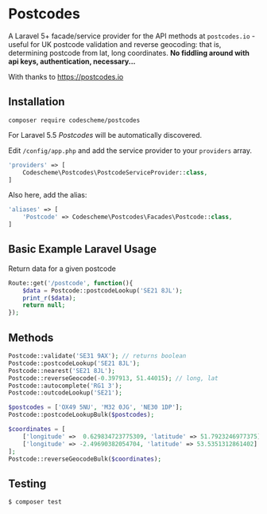 
# Postcodes


A Laravel 5+ facade/service provider for the API methods at ```postcodes.io``` - useful for UK postcode validation and reverse geocoding: that is, determining postcode from lat, long coordinates.
**No fiddling around with api keys, authentication, necessary...**

With thanks to https://postcodes.io


## Installation

```
composer require codescheme/postcodes
```

For Laravel 5.5 *Postcodes* will be automatically discovered.

Edit `/config/app.php` and add the service provider to your `providers` array.
```php
'providers' => [
    Codescheme\Postcodes\PostcodeServiceProvider::class,
]
```

Also here, add the alias:
```php
'aliases' => [
    'Postcode' => Codescheme\Postcodes\Facades\Postcode::class,
]
```

## Basic Example Laravel Usage

Return data for a given postcode

```php
Route::get('/postcode', function(){
    $data = Postcode::postcodeLookup('SE21 8JL');
    print_r($data);
    return null;      
});
```

## Methods

```php
Postcode::validate('SE31 9AX'); // returns boolean
Postcode::postcodeLookup('SE21 8JL');
Postcode::nearest('SE21 8JL');
Postcode::reverseGeocode(-0.397913, 51.44015); // long, lat
Postcode::autocomplete('RG1 3');
Postcode::outcodeLookup('SE21');

$postcodes = ['OX49 5NU', 'M32 0JG', 'NE30 1DP'];
Postcode::postcodeLookupBulk($postcodes);

$coordinates = [
    ['longitude' =>  0.629834723775309, 'latitude' => 51.7923246977375],
    ['longitude' => -2.49690382054704, 'latitude' => 53.5351312861402]
];
Postcode::reverseGeocodeBulk($coordinates);
```

## Testing

``` bash
$ composer test
```
